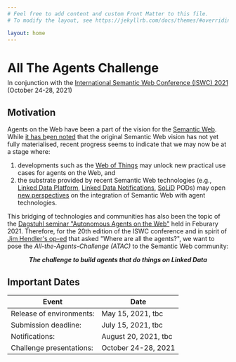 ```yaml
---
# Feel free to add content and custom Front Matter to this file.
# To modify the layout, see https://jekyllrb.com/docs/themes/#overriding-theme-defaults

layout: home
---
```

<h1>All The Agents Challenge</h1>

<div style="margin-top: -10px;">
	<p>In conjunction with the <a href="https://iswc2021.semanticweb.org/" target="_blank">International Semantic Web Conference (ISWC) 2021</a> (October 24-28, 2021)</p>
</div>

## Motivation

Agents on the Web have been a part of the vision for the [Semantic Web](https://www.scientificamerican.com/article/the-semantic-web/).
While [it has b](https://doi.org/10.1109/MIS.2007.62)e[en noted](https://doi.org/10.1109/MIS.2006.62) that the original Semantic Web vision has not yet fully materialised, recent progress seems to indicate that we may now be at a stage where:
1. developments such as the [Web of Things](https://www.w3.org/TR/wot-thing-description/) may unlock new practical use cases for agents on the Web, and 
2. the substrate provided by recent Semantic Web technologies (e.g., [Linked Data Platform](https://www.w3.org/TR/ldp/), [Linked Data Notifications](https://www.w3.org/TR/ldn/), [SoLiD](https://solidproject.org/) PODs) may open [new perspectives](http://dl.acm.org/citation.cfm?id=3331893) on the integration of Semantic Web with agent technologies.

This bridging of technologies and communities has also been the topic of the [Dagstuhl seminar "Autonomous Agents on the Web"](https://www.dagstuhl.de/en/program/calendar/semhp/?semnr=21072) held in Feburary 2021.
Therefore, for the 20th edition of the ISWC conference and in spirit of [Jim Hendler's op-ed](https://doi.org/10.1109/MIS.2007.62) that asked "Where are all the agents?", we want to pose the *All-the-Agents-Challenge (ATAC)* to the Semantic Web community: 

<div style="text-align: center; width:100%;"><em style="font-style:italic; font-weight:bold;">The challenge to build agents that do things on Linked Data</em></div>

## Important Dates

| Event | Date |
|---|---|
| Release of environments: | May 15, 2021, tbc |
| Submission deadline: | July 15, 2021, tbc |
| Notifications: | August 20, 2021, tbc |
| Challenge presentations: | October 24-28, 2021 |
